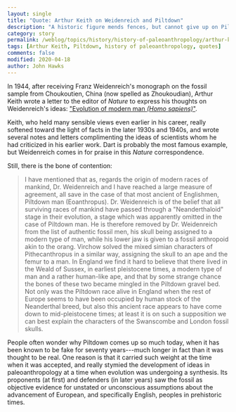 ```yaml
---
layout: single
title: "Quote: Arthur Keith on Weidenreich and Piltdown"
description: "A historic figure mends fences, but cannot give up on Piltdown."
category: story
permalink: /weblog/topics/history/history-of-paleoanthropology/arthur-keith-piltdown-weidenreich-2020.html
tags: [Arthur Keith, Piltdown, history of paleoanthropology, quotes]
comments: false
modified: 2020-04-18
author: John Hawks
---
```


In 1944, after receiving Franz Weidenreich's monograph on the fossil sample from Choukoutien, China (now spelled as Zhoukoudian), Arthur Keith wrote a letter to the editor of <em>Nature</em> to express his thoughts on Weidenreich's ideas: <a href="https://doi.org/10.1038/153742a0">"Evolution of modern man <em>(Homo sapiens)</em>"</a>.

Keith, who held many sensible views even earlier in his career, really softened toward the light of facts in the later 1930s and 1940s, and wrote several notes and letters complimenting the ideas of scientists whom he had criticized in his earlier work. Dart is probably the most famous example, but Weidenreich comes in for praise in this <em>Nature</em> correspondence.

Still, there is the bone of contention:

<blockquote>I have mentioned that as, regards the origin of modern races of mankind, Dr. Weidenreich and I have reached a large measure of agreement, all save in the case of that most ancient of Englishmen, Piltdown man (Eoanthropus). Dr. Weidenreich is of the belief that all surviving races of mankind have passed through a "Neanderthaloid" stage in their evolution, a stage which was apparently omitted in the case of Piltdown man. He is therefore removed by Dr. Weidenreich from the list of authentic fossil men, his skull being assigned to a modern type of man, while his lower jaw is given to a fossil anthropoid akin to the orang. Virchow solved the mixed simian characters of Pithecanthropus in a similar way, assigning the skull to an ape and the femur to a man. In England we find it hard to believe that there lived in the Weald of Sussex, in earliest pleistocene times, a modern type of man and a rather human-like ape, and that by some strange chance the bones of these two became mingled in the Piltdown gravel bed. Not only was the Piltdown race alive in England when the rest of Europe seems to have been occupied by human stock of the Neanderthal breed, but also this ancient race appears to have come down to mid-pleistocene times; at least it is on such a supposition we can best explain the characters of the Swanscombe and London fossil skulls. </blockquote>

People often wonder why Piltdown comes up so much today, when it has been known to be fake for seventy years---much longer in fact than it was thought to be real. One reason is that it carried such weight at the time when it was accepted, and really stymied the development of ideas in paleoanthropology at a time when evolution was undergoing a synthesis. Its proponents (at first) and defenders (in later years) saw the fossil as objective evidence for unstated or unconscious assumptions about the advancement of European, and specifically English, peoples in prehistoric times.

